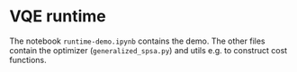 # VQE runtime

The notebook `runtime-demo.ipynb` contains the demo. The other files contain the optimizer (`generalized_spsa.py`) and utils 
e.g. to construct cost functions.
